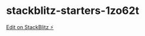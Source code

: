 # stackblitz-starters-1zo62t

[Edit on StackBlitz ⚡️](https://stackblitz.com/edit/stackblitz-starters-1zo62t)